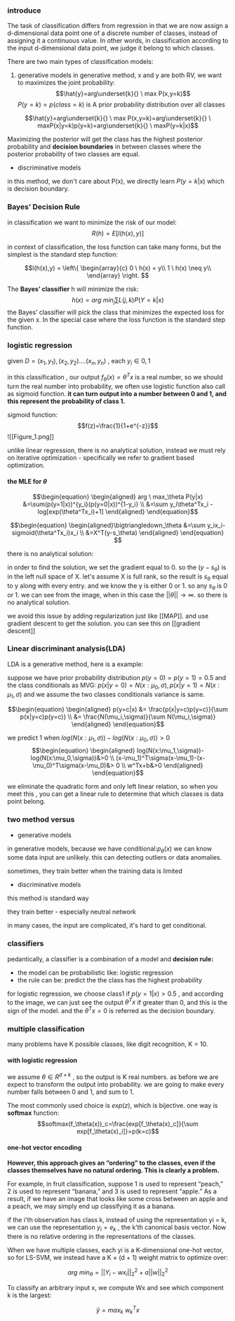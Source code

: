 ### introduce

The task of classification differs from regression in that we are now  assign a d-dimensional data point one of a discrete number of classes, instead of assigning it a continuous value. In other words, in classification according to the input d-dimensional data point, we judge it belong to which classes.

There are two main types of classification models:

1. generative models
in generative method, x and y are both RV, we want to maximizes the joint probability:
$$\hat{y}=arg\underset{k}{} \ max P(x,y=k)$$
$P(y=k)=p(class = k)$ is A prior probability distribution over all classes

$$\hat{y}=arg\underset{k}{} \ max P(x,y=k)=arg\underset{k}{} \ maxP(x|y=k)p(y=k)=arg\underset{k}{} \ maxP(y=k|x)$$

Maximizing the posterior will get the class has the highest posterior probability and **decision boundaries** in between classes where the posterior probability of two classes are equal.

* discriminative models

in this method, we don't care about P(x), we directly learn $P(y=k|x)$ which is decision boundary.

### Bayes’ Decision Rule

in classification we want to minimize the risk of our model:
$$R(h) = E[l(h(x),y)]$$

in context of classification, the loss function can take many forms, but the simplest is the standard step function:

$$l(h(x),y) = \left\{ 
\begin{array}{c}
0 \ h(x) = y\\ 
1 \ h(x) \neq y\\ 
\end{array}
\right. $$

The **Bayes’ classifier** h  will minimize the risk:
$$h(x)=arg \ min_j \sum L(j, k)P(Y = k|x)$$
the Bayes’ classifier will pick the class that minimizes the expected loss for the given x. In the special case where the loss function is the standard step function.






### logistic regression

given $D = {(x_1,y_1),(x_2,y_2)....(x_n,y_n)}$ , each $y_i\in{0,1}$ 

in this classification , our output $f_\theta(x)=\theta^Tx$ is a real number, so we should turn the real number into probability, we often use logistic function also call as sigmoid function. **it can turn output into a number between 0 and 1, and this represent the probability of class 1.**

sigmoid function:
$$f(z)=\frac{1}{1+e^{-z}}$$
![[Figure_1.png]]

unlike linear regression, there is no analytical solution, instead we must rely on iterative optimization - specifically we refer to gradient based optimization.


#### the MLE for $\theta$

$$\begin{equation} \begin{aligned} arg \ max_\theta P(y|x) &=\sum(p(y=1|x))^{y_i}(p(y=0|x))^{1-y_i}  \\  &=\sum y_i\theta^Tx_i - log[exp(\theta^Tx_i)+1] \end{aligned} \end{equation}$$

$$\begin{equation} \begin{aligned}\bigtriangledown_\theta &=\sum y_ix_i-sigmoid(\theta^Tx_i)x_i \\ &=X^T(y-s_\theta)    \end{aligned} \end{equation} $$

there is no analytical solution:

in order to find the solution, we set the gradient equal to 0. so the $(y-s_\theta)$ is in the left null space of X. let's assume X is full rank, so the result is $s_\theta$ equal to y along with every entry. and we know the y is either 0 or 1. so any $s_\theta$ is 0 or 1. we can see from the image, when in this case the $||\theta||\rightarrow \infty$. so there is no analytical solution.

we avoid this issue by adding regularization just like [[MAP]]. and use gradient descent to get the  solution. you can see this on [[gradient descent]] 



### Linear discriminant analysis(LDA)

LDA is a generative method, here is a example:

suppose we have prior probability distribution $p(y=0)=p(y=1)=0.5$ and the class conditionals as MVG: $p(x|y=0)=N(x:\mu_0,\sigma),p(x|y=1)=N(x:\mu_1,\sigma)$   and we assume the two classes conditionals variance is  same.

$$\begin{equation} \begin{aligned} p(y=c|x) &= \frac{p(x|y=c)p(y=c)}{\sum p(x|y=c)p(y=c)}  \\  &= \frac{N(\mu_i,\sigma)}{\sum N(\mu_i,\sigma)} \end{aligned} \end{equation}$$

we predict 1 when $log(N(x:\mu_1,\sigma))-log(N(x:\mu_0,\sigma))>0$ 
$$\begin{equation} \begin{aligned} log(N(x:\mu_1,\sigma))-log(N(x:\mu_0,\sigma))&>0  \\  (x-\mu_1)^T\sigma(x-\mu_1)-(x-\mu_0)^T\sigma(x-\mu_0)&> 0 \\ w^Tx+b&>0 \end{aligned} \end{equation}$$

we eliminate the quadratic form and only left linear relation, so when you meet this , you can get a linear rule to determine that which classes is data point  belong.


### two method versus

* generative models

in generative models, because we have conditional:$p_\theta(x)$ we can know some data input are unlikely. this can detecting outliers or data anomalies.

sometimes, they train better when the training data is limited 

* discriminative models

this method is standard way

they train better - especially neutral network

in many cases, the input are complicated, it's hard to get conditional.

### classifiers

pedantically, a classifier is a combination of a model and **decision rule:**
* the model can be  probabilistic like: logistic regression
* the rule can be: predict the the class has the highest probability

for logistic regression, we choose class1 if $p(y=1|x)>0.5$ , and according to the image, we can just see the output $\theta^Tx$ if greater than 0, and this is the sign of the model. and the $\theta^Tx=0$ is referred as the decision  boundary.














### multiple classification

many problems have  K possible classes, like digit recognition, K = 10.

#### with logistic regression

we assume $\theta\in R^{d\times k}$ , so the output is K real numbers. as before we  are expect to transform the output into probability. we are going to make every number falls between 0 and 1, and sum to 1.

The most commonly used choice is $exp(z)$, which is bijective. one way is **softmax** function:
$$softmax(f_\theta(x))_c=\frac{exp[f_\theta(x)_c]}{\sum exp[f_\theta(x)_i]}=p(k=c)$$


#### one-hot vector encoding

**However, this approach gives an “ordering” to the classes, even if the classes themselves have no natural ordering. This is clearly a problem.**

For example, in fruit classification, suppose 1 is used to represent “peach,” 2 is used to represent “banana,” and 3 is used to represent “apple.” As a result, if we have an image that looks like some cross between an apple and a peach, we may simply end up classifying it as a banana.

if the i'th observation has class k, instead of using the representation yi = k, we can use the representation $y_i = e_k$ , the k’th canonical basis vector. Now there is no relative ordering in the representations of the classes.

When we have multiple classes, each yi is a K-dimensional one-hot vector, so for LS-SVM, we instead have a K × (d + 1) weight matrix to optimize over:

$$arg \ min_\theta=||Y_i-wx_i||_2^2+a||w||_2^2$$

To classify an arbitrary input x, we compute Wx and see which component k is the largest:

$$\hat{y}=max_k \ w_k^Tx$$

